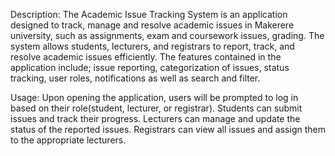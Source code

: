 Description:
The Academic Issue Tracking System is an application designed to track, manage and resolve academic issues in Makerere university, such as assignments, exam and coursework issues, grading.
The system allows students, lecturers, and registrars to report, track, and resolve academic issues efficiently.
The features contained in the application include;
issue reporting, categorization of issues, status tracking, user roles, notifications as well as search and filter.

Usage:
Upon opening the application, users will be prompted to log in based on their role(student, lecturer, or registrar).
Students can submit issues and track their progress.
Lecturers can manage and update the status of the reported issues.
Registrars can view all issues and assign them to the appropriate lecturers.
